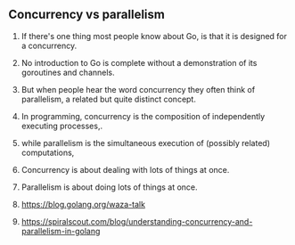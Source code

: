 
##  Concurrency vs parallelism 
1. If there's one thing most people know about Go, is that it is designed for a concurrency.   
1. No introduction to Go is complete without a demonstration of its goroutines and channels.    
1. But when people hear the word concurrency they often think of parallelism, a related but quite distinct concept.  
1. In programming, concurrency is the composition of independently executing processes,.   
1. while parallelism is the simultaneous execution of (possibly related) computations,   
1. Concurrency is about dealing with lots of things at once.   
1.  Parallelism is about doing lots of things at once.          
    
1. https://blog.golang.org/waza-talk  
1. https://spiralscout.com/blog/understanding-concurrency-and-parallelism-in-golang  

